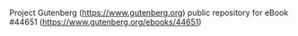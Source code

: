 Project Gutenberg (https://www.gutenberg.org) public repository for eBook #44651 (https://www.gutenberg.org/ebooks/44651)
